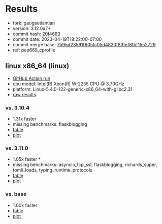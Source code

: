 # Results

- fork: gaogaotiantian
- version: 3.12.0a7+
- commit hash: [20f4663](https://github.com/gaogaotiantian/cpython/commit/20f4663)
- commit date: 2023-04-19T18:22:00-07:00
- commit merge base: [7b95d23591f605fc05d4820f83fef8fbf1552729](https://github.com/gaogaotiantian/cpython/commit/7b95d23591f605fc05d4820f83fef8fbf1552729)
- ref: pep669_cprofile

## linux x86_64 (linux)

- [GitHub Action run](https://github.com/faster-cpython/benchmarking/actions/runs/4882963037)
- cpu model: Intel(R) Xeon(R) W-2255 CPU @ 3.70GHz
- platform: Linux-5.4.0-122-generic-x86_64-with-glibc2.31
- [raw results](bm-20230419-linux-x86_64-gaogaotiantian-pep669_cprofile-3.12.0a7%2B-20f4663.json)

### vs. 3.10.4

- 1.31x faster
- missing benchmarks: flaskblogging
- [table](bm-20230419-linux-x86_64-gaogaotiantian-pep669_cprofile-3.12.0a7%2B-20f4663-vs-3.10.4.md)
- [plot](bm-20230419-linux-x86_64-gaogaotiantian-pep669_cprofile-3.12.0a7%2B-20f4663-vs-3.10.4.png)

### vs. 3.11.0

- 1.05x faster \*
- missing benchmarks: asyncio_tcp_ssl, flaskblogging, richards_super, tomli_loads, typing_runtime_protocols
- [table](bm-20230419-linux-x86_64-gaogaotiantian-pep669_cprofile-3.12.0a7%2B-20f4663-vs-3.11.0.md)
- [plot](bm-20230419-linux-x86_64-gaogaotiantian-pep669_cprofile-3.12.0a7%2B-20f4663-vs-3.11.0.png)

### vs. base

- 1.00x faster
- [table](bm-20230419-linux-x86_64-gaogaotiantian-pep669_cprofile-3.12.0a7%2B-20f4663-vs-base.md)
- [plot](bm-20230419-linux-x86_64-gaogaotiantian-pep669_cprofile-3.12.0a7%2B-20f4663-vs-base.png)

